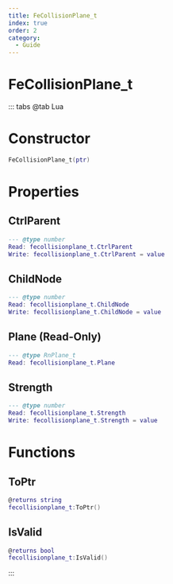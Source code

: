 ```yaml
---
title: FeCollisionPlane_t
index: true
order: 2
category:
  - Guide
---
```


# FeCollisionPlane_t

::: tabs
@tab Lua
# Constructor
```lua
FeCollisionPlane_t(ptr)
```
# Properties
## CtrlParent 
```lua
--- @type number
Read: fecollisionplane_t.CtrlParent
Write: fecollisionplane_t.CtrlParent = value
```
## ChildNode 
```lua
--- @type number
Read: fecollisionplane_t.ChildNode
Write: fecollisionplane_t.ChildNode = value
```
## Plane (Read-Only)
```lua
--- @type RnPlane_t
Read: fecollisionplane_t.Plane
```
## Strength 
```lua
--- @type number
Read: fecollisionplane_t.Strength
Write: fecollisionplane_t.Strength = value
```
# Functions
## ToPtr
```lua
@returns string
fecollisionplane_t:ToPtr()
```
## IsValid
```lua
@returns bool
fecollisionplane_t:IsValid()
```

:::